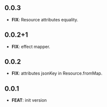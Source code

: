 ## 0.0.3

 - **FIX**: Resource attributes equality.

## 0.0.2+1

 - **FIX**: effect mapper.

## 0.0.2

 - **FIX**: attributes jsonKey in Resource.fromMap.

## 0.0.1

 - **FEAT**: init version